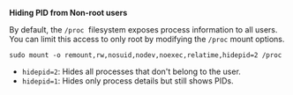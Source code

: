 **Hiding PID from Non-root users**

By default, the `/proc`  filesystem exposes process information to all users. 
You can limit this access to only root by modifying the `/proc` mount options.

```
sudo mount -o remount,rw,nosuid,nodev,noexec,relatime,hidepid=2 /proc
```
- `hidepid=2`: Hides all processes that don't belong to the user.
- `hidepid=1`: Hides only process details but still shows PIDs.